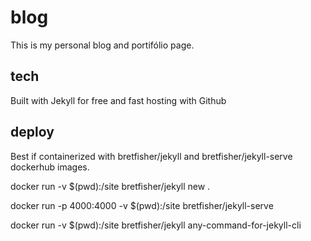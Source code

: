 # blog
This is my personal blog and portifólio page.

## tech
Built with Jekyll for free and fast hosting with Github

## deploy
Best if containerized with bretfisher/jekyll and bretfisher/jekyll-serve dockerhub images.

docker run -v $(pwd):/site bretfisher/jekyll new .

docker run -p 4000:4000 -v $(pwd):/site bretfisher/jekyll-serve

docker run -v $(pwd):/site bretfisher/jekyll any-command-for-jekyll-cli